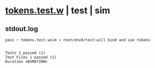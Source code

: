 # [tokens.test.w](../../../../../../examples/tests/sdk_tests/service/tokens.test.w) | test | sim

## stdout.log
```log
pass ─ tokens.test.wsim » root/env0/test:will bind and use tokens
 
 
Tests 1 passed (1)
Test Files 1 passed (1)
Duration <DURATION>
```

